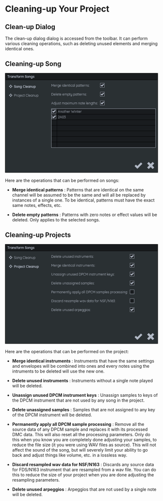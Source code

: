 # Cleaning-up Your Project

## Clean-up Dialog

The clean-up dialog dialog is accessed from the toolbar. It can perform various cleaning operations, such as deleting unused elements and merging identical ones.

## Cleaning-up Song

![](images/CleanupSong.png#center)

Here are the operations that can be performed on songs:

* **Merge identical patterns** : Patterns that are identical on the same channel will be assumed to be the same and will all be replaced by instances of a single one. To be identical, patterns must have the exact same notes, effects, etc.

* **Delete empty patterns** : Patterns with zero notes or effect values will be deleted. Only applies to the selected songs. 

## Cleaning-up Projects

![](images/CleanupProject.png#center)

Here are the operations that can be performed on the project:

* **Merge identical instruments** : Instruments that have the same settings and envelopes will be combined into ones and every notes using the intruments to be deleted will use the new one. 

* **Delete unused instruments** : Instruments without a single note played will be deleted.

* **Unassign unused DPCM instrument keys** : Unassign samples to keys of the DPCM instrument that are not used by any song in the project.

* **Delete unassigned samples** : Samples that are not assigned to any key of the DPCM instrument will be deleted.

* **Permanently apply all DPCM sample processing** : Remove all the source data of any DPCM sample and replaces it with its processed DMC data. This will also reset all the processing parameters. Only do this when you know you are completely done adjusting your samples, to reduce the file size (it you were using WAV files as source). This will not affect the sound of the song, but will severely limit your ability to go back and adjust things like volume, etc. in a lossless way.

* **Discard resampled wav data for NSF/N163** : Discards any source data for FDS/N163 instrument that are resampled from a wav file. You can do this to reduce the size of your project when you are done adjusting the resampling parameters.

* **Delete unused arpeggios** : Arpeggios that are not used by a single note will be deleted.
